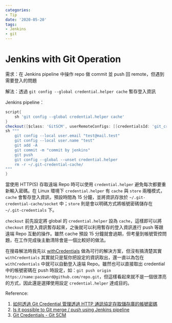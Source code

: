 ```yaml
---
categories:
- Tip
date: '2020-05-20'
tags:
- Jenkins
- git
---
```


# Jenkins with Git Operation

需求：在 Jenkins pipeline 中操作 repo 做 commit 並 push 回 remote，但遇到需要登入的問題

解法：透過 ```git config --global credential.helper cache``` 暫存登入資訊

Jenkins pipeline：

```groovy
script{
    sh 'git config --global credential.helper cache'
}
checkout([$class: 'GitSCM', userRemoteConfigs: [[credentialsId: 'git_credential', url: "${git_url}"]]])
sh """
    git config --local user.email "test@mail.test"
    git config --local user.name "test"
    git add -A
    git commit -m "commit by jenkins"
    git push
    git config --global --unset credential.helper
    rm -r ~/.git-credential-cache/
"""
}
```

當使用 HTTP(S) 存取遠端 Repo 時可以使用 ```credential.helper``` 避免每次都要重新輸入密碼。在 Linux 環境下 ```credential.helper``` 有 ```cache``` 與 ```store``` 兩種模式，```cache``` 會暫存登入資訊，預設時間為 15 分鐘，並將資訊存放於 ```~/.git-credential-cache/socket``` 中；```store``` 則是會以明碼方式將帳號密碼儲存在 ```~/.git-credentials``` 下。

```checkout``` 前先設定將 global 的 ```credential.helper``` 設為 ```cache```，這樣即可以將 ```checkout``` 的登入資訊暫存起來，之後就可以利用暫存的登入資訊進行 push 等跟遠端 Repo 互動的操作。雖然 cache 預設 15 分鐘就會過期，但考量到帳號管控問題，在工作完成後主動清除會是一個比較好的做法。

在搜尋解法時我先以 [withCredentials](https://www.jenkins.io/doc/pipeline/steps/credentials-binding/) 做為可行的解決方案，但沒有搞清楚其實 ```withCredentials``` 其實就只是幫你把設定的資訊取出，還一直以為包在 ```withCredentials``` 中就可以自動登入遠端 Repo。雖然也可以直接取出 credential 中的帳號密碼在 push 時設定，如：```git push origin https://name:password@github.com/repo.git```，但這樣看起來就不是一個很漂亮的方式，因此還是選擇使用設定 ```credential.helper``` 達成目的。

Reference:

1. [如何透過 Git Credential 管理透過 HTTP 通訊協定存取儲存庫的帳號密碼](https://blog.miniasp.com/post/2018/05/28/Git-Credential-Howto)
2. [Is it possible to Git merge / push using Jenkins pipeline](https://stackoverflow.com/a/48523179/13582118)
3. [Git Credentials - Git SCM](https://git-scm.com/docs/gitcredentials)